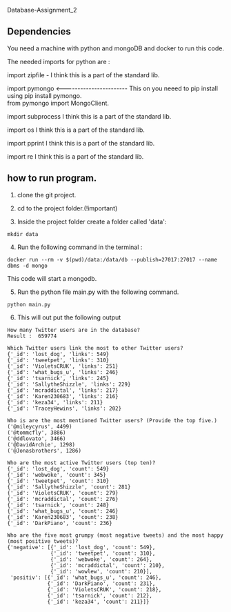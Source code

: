 Database-Assignment_2

## Dependencies
You need a machine with python and mongoDB and docker to run this code.

The needed imports for python are :

import zipfile - I think this is a part of the standard lib. </br>

import pymongo <----------------------- This on you neeed to pip install using pip install pymongo.</br>
from pymongo import MongoClient.</br>

import subprocess I think this is a part of the standard lib.</br>

import os I think this is a part of the standard lib.</br>

import pprint I think this is a part of the standard lib.</br>

import re I think this is a part of the standard lib.


## how to run program.

1. clone the git project.

2. cd to the project folder.(!important)

3. Inside the project folder create a folder called 'data':

```
mkdir data
```

4. Run the following command in the terminal :

```
docker run --rm -v $(pwd)/data:/data/db --publish=27017:27017 --name dbms -d mongo
```
This code will start a mongodb.

5. Run the python file main.py with the following command.


```
python main.py

```

6. This will out put the following output

```
How many Twitter users are in the database?
Result :  659774

Which Twitter users link the most to other Twitter users?
{'_id': 'lost_dog', 'links': 549}
{'_id': 'tweetpet', 'links': 310}
{'_id': 'VioletsCRUK', 'links': 251}
{'_id': 'what_bugs_u', 'links': 246}
{'_id': 'tsarnick', 'links': 245}
{'_id': 'SallytheShizzle', 'links': 229}
{'_id': 'mcraddictal', 'links': 217}
{'_id': 'Karen230683', 'links': 216}
{'_id': 'keza34', 'links': 211}
{'_id': 'TraceyHewins', 'links': 202}

Who is are the most mentioned Twitter users? (Provide the top five.)
('@mileycyrus', 4499)
('@tommcfly', 3886)
('@ddlovato', 3466)
('@DavidArchie', 1298)
('@Jonasbrothers', 1286)

Who are the most active Twitter users (top ten)?
{'_id': 'lost_dog', 'count': 549}
{'_id': 'webwoke', 'count': 345}
{'_id': 'tweetpet', 'count': 310}
{'_id': 'SallytheShizzle', 'count': 281}
{'_id': 'VioletsCRUK', 'count': 279}
{'_id': 'mcraddictal', 'count': 276}
{'_id': 'tsarnick', 'count': 248}
{'_id': 'what_bugs_u', 'count': 246}
{'_id': 'Karen230683', 'count': 238}
{'_id': 'DarkPiano', 'count': 236}

Who are the five most grumpy (most negative tweets) and the most happy (most positive tweets)?
{'negative': [{'_id': 'lost_dog', 'count': 549},
              {'_id': 'tweetpet', 'count': 310},
              {'_id': 'webwoke', 'count': 264},
              {'_id': 'mcraddictal', 'count': 210},
              {'_id': 'wowlew', 'count': 210}],
 'positiv': [{'_id': 'what_bugs_u', 'count': 246},
             {'_id': 'DarkPiano', 'count': 231},
             {'_id': 'VioletsCRUK', 'count': 218},
             {'_id': 'tsarnick', 'count': 212},
             {'_id': 'keza34', 'count': 211}]}
 
